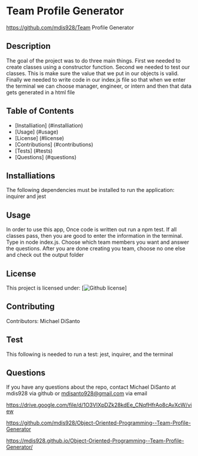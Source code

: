 # Team Profile Generator
https://github.com/mdis928/Team Profile Generator
## Description
The goal of the project was to do three main things. First we needed to create classes using a constructor function. Second we needed to test our classes. This is make sure the value that we put in our objects is valid. Finally we needed to write code in our index.js file so that when we enter the terminal we can choose manager, engineer, or intern and then that data gets generated in a html file
## Table of Contents
* [Installiation] (#installiation)
* [Usage] (#usage)
* [License] (#license)
* [Contributions] (#contributions)
* [Tests] (#tests)
* [Questions] (#questions)
## Installiations 
The following dependencies must be installed to run the application: inquirer and jest
## Usage
In order to use this app, Once code is written out run a npm test. If all classes pass, then you are good to enter the information in the terminal. Type in node index.js. Choose which team members you want and answer the questions. After you are done creating you team, choose no one else and check out the output folder
## License
This project is licensed under: [![Github license](https://img.shields.io/badge/license-MIT-blue)]
## Contributing
Contributors: Michael DiSanto
## Test
This following is needed to run a test: jest, inquirer, and the terminal
## Questions
If you have any questions about the repo, contact Michael DiSanto at mdis928 via github or mdisanto928@gmail.com via email
    
https://drive.google.com/file/d/1O3VIXpDZk28kdEe_CNqfHfrAo8cAvXcW/view

https://github.com/mdis928/Object-Oriented-Programming--Team-Profile-Generator

https://mdis928.github.io/Object-Oriented-Programming--Team-Profile-Generator/